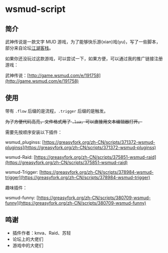 # wsmud-script
## 简介

武神传说是一款文字 MUD 游戏，为了能够快乐游(xian)戏(yu)，写了一些脚本，部分来自论坛[江湖客栈](http://wsmud.bobcn.me/)。

如果你还没玩过这款游戏，可以尝试一下，如果方便，可以通过我的推广链接注册游戏：

武神传说：[http://game.wsmud.com/e/191758](http://game.wsmud.com/e/191758)

## 使用

带有 `.flow` 后缀的是流程，`.trigger` 后缀的是触发。

~~为了方便代码高亮，文件格式用了 `.lua`，可以直接用文本编辑器打开。~~

需要先按顺序安装以下插件：

wsmud_pluginss: [https://greasyfork.org/zh-CN/scripts/371372-wsmud-pluginss](https://greasyfork.org/zh-CN/scripts/371372-wsmud-pluginss)

wsmud-Raid: [https://greasyfork.org/zh-CN/scripts/375851-wsmud-raid](https://greasyfork.org/zh-CN/scripts/375851-wsmud-raid)

wsmud-Trigger: [https://greasyfork.org/zh-CN/scripts/378984-wsmud-trigger](https://greasyfork.org/zh-CN/scripts/378984-wsmud-trigger)

趣味插件：

wsmud-funny: [https://greasyfork.org/zh-CN/scripts/380709-wsmud-funny](https://greasyfork.org/zh-CN/scripts/380709-wsmud-funny)

## 鸣谢

- 插件作者：knva、Raid、苏轻
- 论坛上的大佬们
- 游戏中的大佬们